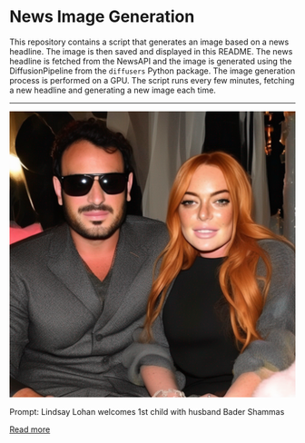 # News Image Generation
This repository contains a script that generates an image based on a news headline. The image is then saved and displayed in this README.
The news headline is fetched from the NewsAPI and the image is generated using the DiffusionPipeline from the `diffusers` Python package. The image generation process is performed on a GPU.
The script runs every few minutes, fetching a new headline and generating a new image each time.

---

![Generated Image](image.png)

Prompt: Lindsay Lohan welcomes 1st child with husband Bader Shammas

[Read more](https://www.goodmorningamerica.com/culture/story/lindsay-lohan-welcomes-1st-child-husband-bader-shammas-98643982)